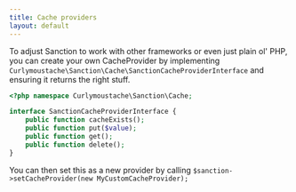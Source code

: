 ```yaml
---
title: Cache providers
layout: default
---
```


To adjust Sanction to work with other frameworks or even just plain ol' PHP, you can create your own CacheProvider by implementing `Curlymoustache\Sanction\Cache\SanctionCacheProviderInterface` and ensuring it returns the right stuff.

```php
<?php namespace Curlymoustache\Sanction\Cache;

interface SanctionCacheProviderInterface {
    public function cacheExists();
    public function put($value);
    public function get();
    public function delete();
}
```

You can then set this as a new provider by calling `$sanction->setCacheProvider(new MyCustomCacheProvider);`
